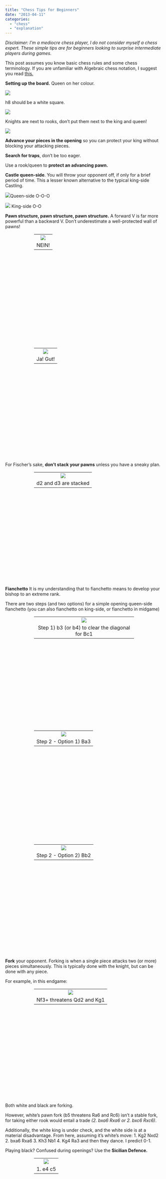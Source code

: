 ```yaml
---
title: "Chess Tips for Beginners"
date: "2013-04-11"
categories: 
  - "chess"
  - "explanation"
---
```


_Disclaimer: I’m a mediocre chess player, I do not consider myself a chess expert. These simple tips are for beginners looking to surprise intermediate players during games._

This post assumes you know basic chess rules and some chess terminology. If you are unfamiliar with Algebraic chess notation, I suggest you read [this.](/algebraic-chess-notation/)

**Setting up the board.** Queen on her colour.

[![](/wp-content/uploads/2013/04/queenoncolor.png)](/wp-content/uploads/2013/04/queenoncolor.png)

h8 should be a white square.

[![](/wp-content/uploads/2013/04/h8.png)](/wp-content/uploads/2013/04/h8.png)

Knights are next to rooks, don’t put them next to the king and queen!

[![](/wp-content/uploads/2013/04/knight.png)](/wp-content/uploads/2013/04/knight.png)

**Advance your pieces in the opening** so you can protect your king without blocking your attacking pieces.

**Search for traps**, don’t be too eager.

Use a rook/queen to **protect an advancing pawn.**

**Castle queen-side**. You will throw your opponent off, if only for a brief period of time. This a lesser known alternative to the typical king-side Castling.

[![](/wp-content/uploads/2013/04/catli.png)](/wp-content/uploads/2013/04/catli.png)Queen-side O-O-O

[![](/wp-content/uploads/2013/04/screenshot-from-2013-04-11-09-253a05-253a33.png)](/wp-content/uploads/2013/04/screenshot-from-2013-04-11-09-253a05-253a33.png) King-side O-O

**Pawn structure, pawn structure, pawn structure.** A forward V is far more powerful than a backward V. Don’t underestimate a well-protected wall of pawns!

<table align="center" cellpadding="0" cellspacing="0" style="height: 348px; margin-left: auto; margin-right: auto; text-align: center; width: 320px;"><tbody><tr><td style="text-align: center;"><a href="/wp-content/uploads/2013/04/screenshot-from-2013-04-11-09-07-50.png" style="margin-left: auto; margin-right: auto;"><img border="0" src="/wp-content/uploads/2013/04/screenshot-from-2013-04-11-09-07-50.png"></a></td></tr><tr><td style="text-align: center;">NEIN!</td></tr></tbody></table>

<table align="center" cellpadding="0" cellspacing="0" style="height: 348px; margin-left: auto; margin-right: auto; text-align: center; width: 320px;"><tbody><tr><td style="text-align: center;"><a href="/wp-content/uploads/2013/04/screenshot-from-2013-04-11-09-07-21.png" style="margin-left: auto; margin-right: auto;"><img border="0" src="/wp-content/uploads/2013/04/screenshot-from-2013-04-11-09-07-21.png"></a></td></tr><tr><td style="text-align: center;">Ja! Gut!</td></tr></tbody></table>

For Fischer’s sake, **don’t stack your pawns** unless you have a sneaky plan.

<table align="center" cellpadding="0" cellspacing="0" style="height: 348px; margin-left: auto; margin-right: auto; text-align: center; width: 320px;"><tbody><tr><td style="text-align: center;"><a href="/wp-content/uploads/2013/04/screenshot-from-2013-04-11-09-09-16.png" style="margin-left: auto; margin-right: auto;"><img border="0" src="/wp-content/uploads/2013/04/screenshot-from-2013-04-11-09-09-16.png"></a></td></tr><tr><td style="text-align: center;">d2 and d3 are stacked</td></tr></tbody></table>

**Fianchetto** It is my understanding that to fianchetto means to develop your bishop to an extreme rank.

There are two steps (and two options) for a simple opening queen-side fianchetto (you can also fianchetto on king-side, or fianchetto in midgame)

<table align="center" cellpadding="0" cellspacing="0" style="height: 348px; margin-left: auto; margin-right: auto; text-align: center; width: 320px;"><tbody><tr><td style="text-align: center;"><a href="/wp-content/uploads/2013/04/screenshot-from-2013-04-11-09-11-21.png" style="margin-left: auto; margin-right: auto;"><img border="0" src="/wp-content/uploads/2013/04/screenshot-from-2013-04-11-09-11-21.png"></a></td></tr><tr><td style="text-align: center;">Step 1) b3 (or b4) to clear the diagonal for Bc1</td></tr></tbody></table>

<table align="center" cellpadding="0" cellspacing="0" style="height: 348px; margin-left: auto; margin-right: auto; text-align: center; width: 320px;"><tbody><tr><td style="text-align: center;"><a href="/wp-content/uploads/2013/04/screenshot-from-2013-04-11-09-11-42.png" style="margin-left: auto; margin-right: auto;"><img border="0" src="/wp-content/uploads/2013/04/screenshot-from-2013-04-11-09-11-42.png"></a></td></tr><tr><td style="text-align: center;">Step 2 - Option 1) Ba3</td></tr></tbody></table>

<table align="center" cellpadding="0" cellspacing="0" style="height: 348px; margin-left: auto; margin-right: auto; text-align: center; width: 320px;"><tbody><tr><td style="text-align: center;"><a href="/wp-content/uploads/2013/04/screenshot-from-2013-04-11-09-16-17.png" style="margin-left: auto; margin-right: auto;"><img border="0" src="/wp-content/uploads/2013/04/screenshot-from-2013-04-11-09-16-17.png"></a></td></tr><tr><td style="text-align: center;">Step 2 - Option 2) Bb2</td></tr></tbody></table>

**Fork** your opponent. Forking is when a single piece attacks two (or more) pieces simultaneously. This is typically done with the knight, but can be done with any piece.

For example, in this endgame:

<table align="center" cellpadding="0" cellspacing="0" style="height: 348px; margin-left: auto; margin-right: auto; text-align: center; width: 320px;"><tbody><tr><td style="text-align: center;"><a href="/wp-content/uploads/2013/04/screenshot-from-2013-04-15-22-15-05.png" style="margin-left: auto; margin-right: auto;"><img border="0" src="/wp-content/uploads/2013/04/screenshot-from-2013-04-15-22-15-05.png"></a></td></tr><tr><td style="text-align: center;">Nf3+ threatens Qd2 and Kg1</td></tr></tbody></table>

Both white and black are forking.

However, white’s pawn fork (b5 threatens Ra6 and Rc6) isn’t a stable fork, for taking either rook would entail a trade _(2. bxa6 Rxa6 or 2. bxc6 Rxc6)_.

Additionally, the white king is under check, and the white side is at a material disadvantage. From here, assuming it’s white’s move: 1. Kg2 Nxd2 2. bxa6 Rxa6 3. Kh3 Nb1 4. Kg4 Ra3 and then they dance. I predict 0-1.

Playing black? Confused during openings? Use the **Sicilian Defence.**

<table align="center" cellpadding="0" cellspacing="0" style="height: 348px; margin-left: auto; margin-right: auto; text-align: center; width: 320px;"><tbody><tr><td style="text-align: center;"><a href="/wp-content/uploads/2013/04/screenshot-from-2013-04-11-10-01-05.png" style="margin-left: auto; margin-right: auto;"><img border="0" src="/wp-content/uploads/2013/04/screenshot-from-2013-04-11-10-01-05.png"></a></td></tr><tr><td style="text-align: center;">1. e4 c5</td></tr></tbody></table>

or

<table align="center" cellpadding="0" cellspacing="0" style="height: 348px; margin-left: auto; margin-right: auto; text-align: center; width: 320px;"><tbody><tr><td style="text-align: center;"><a href="/wp-content/uploads/2013/04/screenshot-from-2013-04-11-10-02-16.png" style="margin-left: auto; margin-right: auto;"><img border="0" src="/wp-content/uploads/2013/04/screenshot-from-2013-04-11-10-02-16.png"></a></td></tr><tr><td style="text-align: center;">1. e4 d6</td></tr></tbody></table>

All black’s moves proceeding this are generally considered Sicilian Defense variations. In the latter case (1. … d6), a common white response is 2. Nf3 … 2. d4

2. Nf3 d6 3. d4 cxd4

This is a common black opening, so experienced players are likely to have prepared white responses.

**Play often.** As with other skills, playing often is key to increasing your skill level. Your ability to pick up patterns and accurately evaluate the board increases as you play more.
